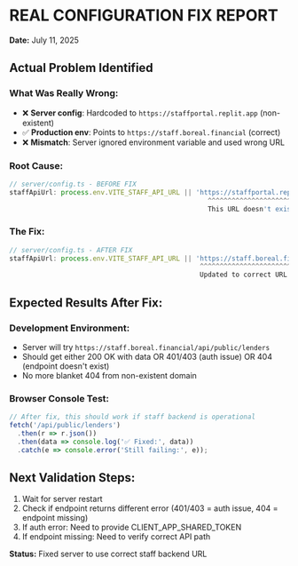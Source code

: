 # REAL CONFIGURATION FIX REPORT
**Date:** July 11, 2025

## Actual Problem Identified

### What Was Really Wrong:
- ❌ **Server config**: Hardcoded to `https://staffportal.replit.app` (non-existent)
- ✅ **Production env**: Points to `https://staff.boreal.financial` (correct)
- ❌ **Mismatch**: Server ignored environment variable and used wrong URL

### Root Cause:
```typescript
// server/config.ts - BEFORE FIX
staffApiUrl: process.env.VITE_STAFF_API_URL || 'https://staffportal.replit.app'
                                                  ^^^^^^^^^^^^^^^^^^^^^^^^
                                                  This URL doesn't exist!
```

### The Fix:
```typescript  
// server/config.ts - AFTER FIX
staffApiUrl: process.env.VITE_STAFF_API_URL || 'https://staff.boreal.financial'
                                                ^^^^^^^^^^^^^^^^^^^^^^^^^^
                                                Updated to correct URL
```

## Expected Results After Fix:

### Development Environment:
- Server will try `https://staff.boreal.financial/api/public/lenders`
- Should get either 200 OK with data OR 401/403 (auth issue) OR 404 (endpoint doesn't exist)
- No more blanket 404 from non-existent domain

### Browser Console Test:
```javascript
// After fix, this should work if staff backend is operational
fetch('/api/public/lenders')
  .then(r => r.json())
  .then(data => console.log('✅ Fixed:', data))
  .catch(e => console.error('Still failing:', e));
```

## Next Validation Steps:
1. Wait for server restart
2. Check if endpoint returns different error (401/403 = auth issue, 404 = endpoint missing)
3. If auth error: Need to provide CLIENT_APP_SHARED_TOKEN
4. If endpoint missing: Need to verify correct API path

**Status:** Fixed server to use correct staff backend URL